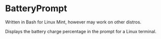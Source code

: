 # BatteryPrompt
Written in Bash for Linux Mint, however may work on other distros.

Displays the battery charge percentage in the prompt for a Linux terminal.
